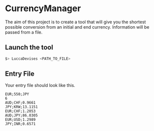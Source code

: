 # CurrencyManager

The aim of this project is to create a tool that will give you the shortest possible conversion from an initial and end currency.
Information will be passed from a file.

## Launch the tool

```bash
$> LuccaDevises <PATH_TO_FILE>
```

## Entry File

Your entry file should look like this.

```
EUR;550;JPY
6
AUD;CHF;0.9661
JPY;KRW;13.1151
EUR;CHF;1.2053
AUD;JPY;86.0305
EUR;USD;1.2989
JPY;INR;0.6571
```

